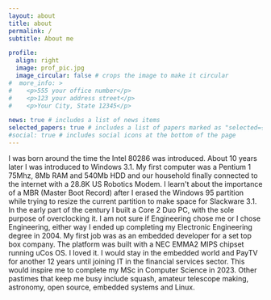 ```yaml
---
layout: about
title: about
permalink: /
subtitle: About me

profile:
  align: right
  image: prof_pic.jpg
  image_circular: false # crops the image to make it circular
#  more_info: >
#    <p>555 your office number</p>
#    <p>123 your address street</p>
#    <p>Your City, State 12345</p>

news: true # includes a list of news items
selected_papers: true # includes a list of papers marked as "selected={true}"
#social: true # includes social icons at the bottom of the page
---
```


I was born around the time the Intel 80286 was introduced. About 10 years later I was introduced to Windows 3.1. My first computer was a Pentium 1 75Mhz, 8Mb RAM and 540Mb HDD and our household finally connected to the internet with a 28.8K US Robotics Modem. I learn't about the importance of a MBR (Master Boot Record) after I erased the Windows 95 partition while trying to resize the current partition to make space for Slackware 3.1. In the early part of the century I built a Core 2 Duo PC, with the sole purpose of overclocking it. I am not sure if Engineering chose me or I chose Engineering, either way I ended up completing my Electronic Engineering degree in 2004. My first job was as an embedded developer for a set top box company. The platform was built with a NEC EMMA2 MIPS chipset running uCos OS. I loved it. I would stay in the embedded world and PayTV for another 12 years until joining IT in the financial services sector. This would inspire me to complete my MSc in Computer Science in 2023. Other pastimes that keep me busy include squash, amateur telescope making, astronomy, open source, embedded systems and Linux.
